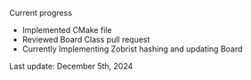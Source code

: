 Current progress

- Implemented CMake file
- Reviewed Board Class pull request 
- Currently Implementing Zobrist hashing and updating Board 

Last update: December 5th, 2024
